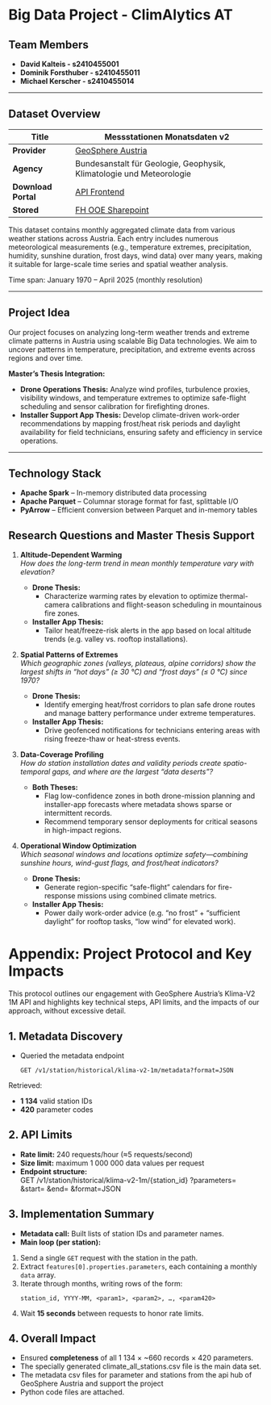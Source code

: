 # Big Data Project - ClimAlytics AT


## Team Members
- **David Kalteis - s2410455001**  
- **Dominik Forsthuber - s2410455011**  
- **Michael Kerscher - s2410455014**

---

## Dataset Overview
| **Title**            | Messstationen Monatsdaten v2                 |
|----------------------|-----------------------------------------------|
| **Provider**         | [GeoSphere Austria](https://www.geosphere.at/de) |
| **Agency**           | Bundesanstalt für Geologie, Geophysik, Klimatologie und Meteorologie |
| **Download Portal**  | [API Frontend](https://dataset.api.hub.geosphere.at/app/frontend/station/historical/klima-v2-1m) |
| **Stored**         | [FH OOE Sharepoint](https://fhooe-my.sharepoint.com/:f:/r/personal/s2410455014_fhooe_at/Documents/BIG%20Data%20Project%20-%20ClimAlytics%20AT?csf=1&web=1&e=UXfiyS) |

This dataset contains monthly aggregated climate data from various weather stations across Austria. Each entry includes numerous meteorological measurements (e.g., temperature extremes, precipitation, humidity, sunshine duration, frost days, wind data) over many years, making it suitable for large-scale time series and spatial weather analysis.

Time span: January 1970 – April 2025 (monthly resolution)

---

## Project Idea
Our project focuses on analyzing long-term weather trends and extreme climate patterns in Austria using scalable Big Data technologies. We aim to uncover patterns in temperature, precipitation, and extreme events across regions and over time.

**Master’s Thesis Integration:**
- **Drone Operations Thesis:** Analyze wind profiles, turbulence proxies, visibility windows, and temperature extremes to optimize safe-flight scheduling and sensor calibration for firefighting drones.
- **Installer Support App Thesis:** Develop climate-driven work-order recommendations by mapping frost/heat risk periods and daylight availability for field technicians, ensuring safety and efficiency in service operations.

---

## Technology Stack
- **Apache Spark** – In-memory distributed data processing  
- **Apache Parquet** – Columnar storage format for fast, splittable I/O  
- **PyArrow** – Efficient conversion between Parquet and in-memory tables  

<div style="page-break-after: always;"></div>

## Research Questions and Master Thesis Support

1. **Altitude-Dependent Warming**  
   _How does the long-term trend in mean monthly temperature vary with elevation?_  
   - **Drone Thesis:**  
     - Characterize warming rates by elevation to optimize thermal-camera calibrations and flight-season scheduling in mountainous fire zones.  
   - **Installer App Thesis:**  
     - Tailor heat/freeze-risk alerts in the app based on local altitude trends (e.g. valley vs. rooftop installations).

2. **Spatial Patterns of Extremes**  
   _Which geographic zones (valleys, plateaus, alpine corridors) show the largest shifts in “hot days” (≥ 30 °C) and “frost days” (≤ 0 °C) since 1970?_  
   - **Drone Thesis:**  
     - Identify emerging heat/frost corridors to plan safe drone routes and manage battery performance under extreme temperatures.  
   - **Installer App Thesis:**  
     - Drive geofenced notifications for technicians entering areas with rising freeze-thaw or heat-stress events.

3. **Data-Coverage Profiling**  
   _How do station installation dates and validity periods create spatio-temporal gaps, and where are the largest “data deserts”?_  
   - **Both Theses:**  
     - Flag low-confidence zones in both drone-mission planning and installer-app forecasts where metadata shows sparse or intermittent records.  
     - Recommend temporary sensor deployments for critical seasons in high-impact regions.

4. **Operational Window Optimization**  
   _Which seasonal windows and locations optimize safety—combining sunshine hours, wind-gust flags, and frost/heat indicators?_  
   - **Drone Thesis:**  
     - Generate region-specific “safe-flight” calendars for fire-response missions using combined climate metrics.  
   - **Installer App Thesis:**  
     - Power daily work-order advice (e.g. “no frost” + “sufficient daylight” for rooftop tasks, “low wind” for elevated work).

<div style="page-break-after: always;"></div>

# Appendix: Project Protocol and Key Impacts

This protocol outlines our engagement with GeoSphere Austria’s Klima-V2 1M API and highlights key technical steps, API limits, and the impacts of our approach, without excessive detail.

## 1. Metadata Discovery
- Queried the metadata endpoint  
  ```text
  GET /v1/station/historical/klima-v2-1m/metadata?format=JSON

Retrieved:
- **1 134** valid station IDs  
- **420** parameter codes  

## 2. API Limits
- **Rate limit:** 240 requests/hour (≈5 requests/second)  
- **Size limit:** maximum 1 000 000 data values per request  
- **Endpoint structure:**  
GET /v1/station/historical/klima-v2-1m/{station_id} ?parameters=<comma-separated codes> &start=<YYYY-MM-DD> &end=<YYYY-MM-DD> &format=JSON

## 3. Implementation Summary
- **Metadata call:** Built lists of station IDs and parameter names.  
- **Main loop (per station):**  
1. Send a single `GET` request with the station in the path.  
2. Extract `features[0].properties.parameters`, each containing a monthly `data` array.  
3. Iterate through months, writing rows of the form:  
   ```
   station_id, YYYY-MM, <param1>, <param2>, …, <param420>
   ```  
4. Wait **15 seconds** between requests to honor rate limits.

## 4. Overall Impact 
- Ensured **completeness** of all 1 134 × ~660 records × 420 parameters.
- The specially generated climate_all_stations.csv file is the main data set.
- The metadata csv files for parameter and stations from the api hub of GeoSphere Austria and support the project 
- Python code files are attached.
